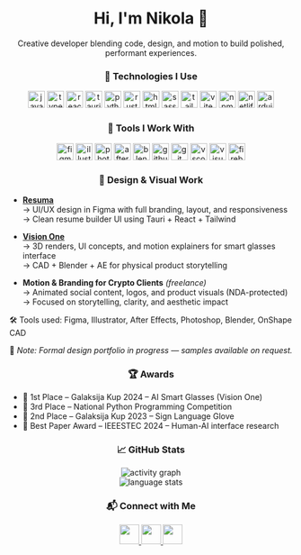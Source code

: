 <h1 align="center">Hi, I'm Nikola 👋</h1>
<p align="center">Creative developer blending code, design, and motion to build polished, performant experiences.</p>

<h3 align="center">🧠 Technologies I Use</h3>

<div align="center">
  <img src="https://cdn.simpleicons.org/javascript/F7DF1E" height="30" alt="javascript" />
  <img src="https://cdn.simpleicons.org/typescript/3178C6" height="30" alt="typescript" />
  <img src="https://cdn.simpleicons.org/react/61DAFB" height="30" alt="react" />
  <img src="https://cdn.simpleicons.org/tauri/FFC131" height="30" alt="tauri" />
  <img src="https://cdn.simpleicons.org/python/3776AB" height="30" alt="python" />
  <img src="https://cdn.simpleicons.org/rust/000000" height="30" alt="rust" />
  <img src="https://cdn.simpleicons.org/html5/E34F26" height="30" alt="html5" />
  <img src="https://cdn.simpleicons.org/sass/CC6699" height="30" alt="sass" />
  <img src="https://cdn.simpleicons.org/tailwindcss/06B6D4" height="30" alt="tailwind" />
  <img src="https://cdn.simpleicons.org/vite/646CFF" height="30" alt="vite" />
  <img src="https://cdn.simpleicons.org/npm/CB3837" height="30" alt="npm" />
  <img src="https://cdn.simpleicons.org/netlify/00C7B7" height="30" alt="netlify" />
  <img src="https://cdn.simpleicons.org/arduino/00979D" height="30" alt="arduino" />
</div>

<h3 align="center">🧰 Tools I Work With</h3>

<div align="center">
  <img src="https://skillicons.dev/icons?i=figma" height="30" alt="figma" />
  <img src="https://skillicons.dev/icons?i=ai" height="30" alt="illustrator" />
  <img src="https://skillicons.dev/icons?i=ps" height="30" alt="photoshop" />
  <img src="https://skillicons.dev/icons?i=ae" height="30" alt="aftereffects" />
  <img src="https://skillicons.dev/icons?i=blender" height="30" alt="blender" />
  <img src="https://skillicons.dev/icons?i=github" height="30" alt="github" />
  <img src="https://skillicons.dev/icons?i=git" height="30" alt="git" />
  <img src="https://skillicons.dev/icons?i=vscode" height="30" alt="vscode" />
  <img src="https://skillicons.dev/icons?i=visualstudio" height="30" alt="visualstudio" />
  <img src="https://skillicons.dev/icons?i=firebase" height="30" alt="firebase" />
</div>

<h3 align="center">🎨 Design & Visual Work</h3>

- **[Resuma](https://resuma.download)**  
  → UI/UX design in Figma with full branding, layout, and responsiveness  
  → Clean resume builder UI using Tauri + React + Tailwind

- **[Vision One](https://github.com/netrunners-dev/Vision-One)**  
  → 3D renders, UI concepts, and motion explainers for smart glasses interface  
  → CAD + Blender + AE for physical product storytelling

- **Motion & Branding for Crypto Clients** *(freelance)*  
  → Animated social content, logos, and product visuals (NDA-protected)  
  → Focused on storytelling, clarity, and aesthetic impact

🛠 Tools used: Figma, Illustrator, After Effects, Photoshop, Blender, OnShape CAD

🧾 *Note: Formal design portfolio in progress — samples available on request.*

<h3 align="center">🏆 Awards</h3>

- 🥇 1st Place – Galaksija Kup 2024 – AI Smart Glasses (Vision One)  
- 🥉 3rd Place – National Python Programming Competition  
- 🥈 2nd Place – Galaksija Kup 2023 – Sign Language Glove  
- 📝 Best Paper Award – IEEESTEC 2024 – Human-AI interface research

<h3 align="center">📈 GitHub Stats</h3>

<div align="center">
  <img src="https://github-readme-activity-graph.vercel.app/graph?username=nikolchaa&radius=16&theme=github-dark&area=true&order=5&hide_title=false&hide_border=true" alt="activity graph" /><br>
  <img src="https://github-readme-stats.vercel.app/api/top-langs?username=nikolchaa&locale=en&hide_title=false&layout=donut-vertical&card_width=320&langs_count=5&theme=github_dark&hide_border=true&order=2" alt="language stats" />
</div>

<h3 align="center">📬 Connect with Me</h3>

<div align="center">
  <a href="https://www.instagram.com/nikolchaa" target="_blank">
    <img src="https://img.shields.io/static/v1?message=Instagram&logo=instagram&label=&color=E4405F&logoColor=white&labelColor=&style=for-the-badge" height="35" />
  </a>
  <a href="https://linkedin.com/in/nikolchaa" target="_blank">
    <img src="https://img.shields.io/static/v1?message=LinkedIn&logo=linkedin&label=&color=0077B5&logoColor=white&labelColor=&style=for-the-badge" height="35" />
  </a>
  <a href="https://x.com/nikolchaa" target="_blank">
    <img src="https://img.shields.io/static/v1?message=Twitter&logo=twitter&label=&color=1DA1F2&logoColor=white&labelColor=&style=for-the-badge" height="35" />
  </a>
</div>
